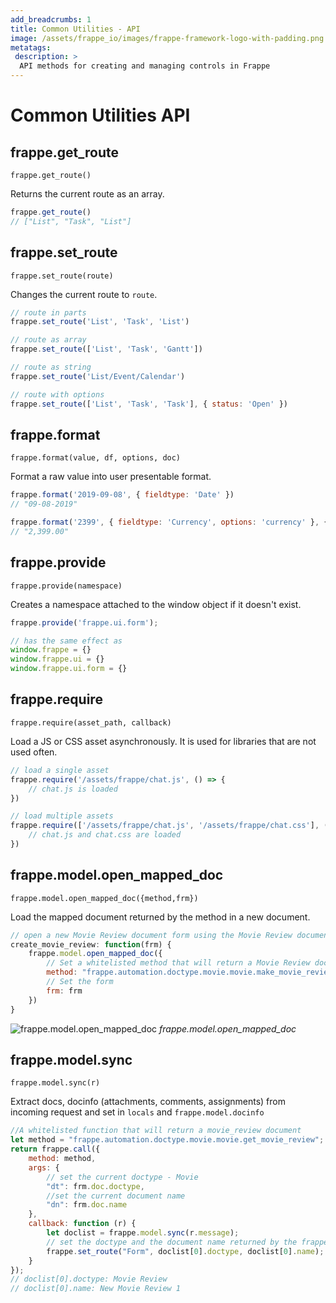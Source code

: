```yaml
---
add_breadcrumbs: 1
title: Common Utilities - API
image: /assets/frappe_io/images/frappe-framework-logo-with-padding.png
metatags:
 description: >
  API methods for creating and managing controls in Frappe
---
```



# Common Utilities API

## frappe.get_route
`frappe.get_route()`

Returns the current route as an array.
```js
frappe.get_route()
// ["List", "Task", "List"]
```

## frappe.set_route
`frappe.set_route(route)`

Changes the current route to `route`.
```js
// route in parts
frappe.set_route('List', 'Task', 'List')

// route as array
frappe.set_route(['List', 'Task', 'Gantt'])

// route as string
frappe.set_route('List/Event/Calendar')

// route with options
frappe.set_route(['List', 'Task', 'Task'], { status: 'Open' })
```

## frappe.format
`frappe.format(value, df, options, doc)`

Format a raw value into user presentable format.

```js
frappe.format('2019-09-08', { fieldtype: 'Date' })
// "09-08-2019"

frappe.format('2399', { fieldtype: 'Currency', options: 'currency' }, { inline: true })
// "2,399.00"
```

## frappe.provide
`frappe.provide(namespace)`

Creates a namespace attached to the window object if it doesn't exist.

```js
frappe.provide('frappe.ui.form');

// has the same effect as
window.frappe = {}
window.frappe.ui = {}
window.frappe.ui.form = {}
```

## frappe.require
`frappe.require(asset_path, callback)`

Load a JS or CSS asset asynchronously. It is used for libraries that are not
used often.

```js
// load a single asset
frappe.require('/assets/frappe/chat.js', () => {
	// chat.js is loaded
})

// load multiple assets
frappe.require(['/assets/frappe/chat.js', '/assets/frappe/chat.css'], () => {
	// chat.js and chat.css are loaded
})
```

## frappe.model.open\_mapped\_doc
`frappe.model.open_mapped_doc({method,frm})`

Load the mapped document returned by the method in a new document.

```js
// open a new Movie Review document form using the Movie Review document
create_movie_review: function(frm) {
	frappe.model.open_mapped_doc({
		// Set a whitelisted method that will return a Movie Review document
		method: "frappe.automation.doctype.movie.movie.make_movie_review",
		// Set the form
		frm: frm
	})
}
```

![frappe.model.open\_mapped\_doc](/docs/assets/img/api/js-utils-open-mapped-doc.gif)
*frappe.model.open\_mapped\_doc*

## frappe.model.sync
`frappe.model.sync(r)`

Extract docs, docinfo (attachments, comments, assignments) from incoming request and set in `locals` and `frappe.model.docinfo`

```js
//A whitelisted function that will return a movie_review document
let method = "frappe.automation.doctype.movie.movie.get_movie_review";
return frappe.call({
	method: method,
	args: {
		// set the current doctype - Movie
		"dt": frm.doc.doctype,
		//set the current document name
		"dn": frm.doc.name
	},
	callback: function (r) {
		let doclist = frappe.model.sync(r.message);
		// set the doctype and the document name returned by the frappe.model.sync to route
		frappe.set_route("Form", doclist[0].doctype, doclist[0].name);
	}
});
// doclist[0].doctype: Movie Review
// doclist[0].name: New Movie Review 1
```
